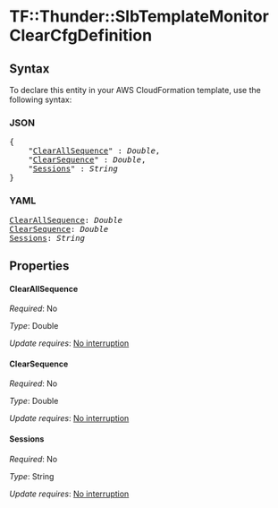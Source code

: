 # TF::Thunder::SlbTemplateMonitor ClearCfgDefinition

## Syntax

To declare this entity in your AWS CloudFormation template, use the following syntax:

### JSON

<pre>
{
    "<a href="#clearallsequence" title="ClearAllSequence">ClearAllSequence</a>" : <i>Double</i>,
    "<a href="#clearsequence" title="ClearSequence">ClearSequence</a>" : <i>Double</i>,
    "<a href="#sessions" title="Sessions">Sessions</a>" : <i>String</i>
}
</pre>

### YAML

<pre>
<a href="#clearallsequence" title="ClearAllSequence">ClearAllSequence</a>: <i>Double</i>
<a href="#clearsequence" title="ClearSequence">ClearSequence</a>: <i>Double</i>
<a href="#sessions" title="Sessions">Sessions</a>: <i>String</i>
</pre>

## Properties

#### ClearAllSequence

_Required_: No

_Type_: Double

_Update requires_: [No interruption](https://docs.aws.amazon.com/AWSCloudFormation/latest/UserGuide/using-cfn-updating-stacks-update-behaviors.html#update-no-interrupt)

#### ClearSequence

_Required_: No

_Type_: Double

_Update requires_: [No interruption](https://docs.aws.amazon.com/AWSCloudFormation/latest/UserGuide/using-cfn-updating-stacks-update-behaviors.html#update-no-interrupt)

#### Sessions

_Required_: No

_Type_: String

_Update requires_: [No interruption](https://docs.aws.amazon.com/AWSCloudFormation/latest/UserGuide/using-cfn-updating-stacks-update-behaviors.html#update-no-interrupt)

